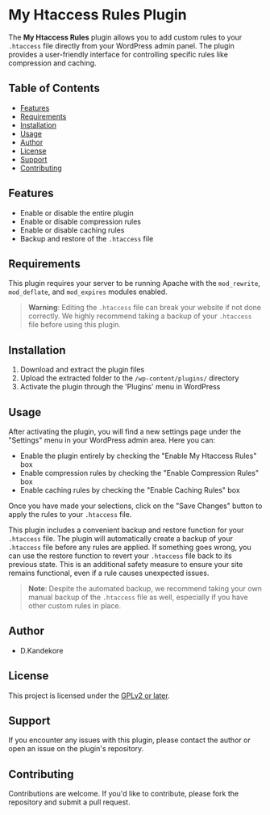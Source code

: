 # My Htaccess Rules Plugin

The **My Htaccess Rules** plugin allows you to add custom rules to your `.htaccess` file directly from your WordPress admin panel. The plugin provides a user-friendly interface for controlling specific rules like compression and caching.

## Table of Contents

- [Features](#features)
- [Requirements](#requirements)
- [Installation](#installation)
- [Usage](#usage)
- [Author](#author)
- [License](#license)
- [Support](#support)
- [Contributing](#contributing)

## Features

- Enable or disable the entire plugin
- Enable or disable compression rules
- Enable or disable caching rules
- Backup and restore of the `.htaccess` file

## Requirements

This plugin requires your server to be running Apache with the `mod_rewrite`, `mod_deflate`, and `mod_expires` modules enabled.

> **Warning**: Editing the `.htaccess` file can break your website if not done correctly. We highly recommend taking a backup of your `.htaccess` file before using this plugin.

## Installation

1. Download and extract the plugin files
2. Upload the extracted folder to the `/wp-content/plugins/` directory
3. Activate the plugin through the 'Plugins' menu in WordPress

## Usage

After activating the plugin, you will find a new settings page under the "Settings" menu in your WordPress admin area. Here you can:

- Enable the plugin entirely by checking the "Enable My Htaccess Rules" box
- Enable compression rules by checking the "Enable Compression Rules" box
- Enable caching rules by checking the "Enable Caching Rules" box

Once you have made your selections, click on the "Save Changes" button to apply the rules to your `.htaccess` file.

This plugin includes a convenient backup and restore function for your `.htaccess` file. The plugin will automatically create a backup of your `.htaccess` file before any rules are applied. If something goes wrong, you can use the restore function to revert your `.htaccess` file back to its previous state. This is an additional safety measure to ensure your site remains functional, even if a rule causes unexpected issues.

> **Note**: Despite the automated backup, we recommend taking your own manual backup of the `.htaccess` file as well, especially if you have other custom rules in place.

## Author

- D.Kandekore

## License

This project is licensed under the [GPLv2 or later](https://www.gnu.org/licenses/gpl-2.0.html).

## Support

If you encounter any issues with this plugin, please contact the author or open an issue on the plugin's repository.

## Contributing

Contributions are welcome. If you'd like to contribute, please fork the repository and submit a pull request.
